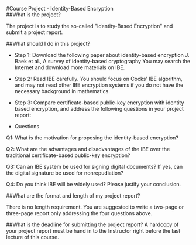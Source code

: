 #Course Project - Identity-Based Encryption   
##What is the project?   

The project is to study the so-called "Identity-Based Encryption" and submit a project report.

##What should I do in this project?     
- Step 1: Download the following paper about identity-based encryption J. Baek et al., A survey of identity-based cryptography
You may search the Internet and download more materials on IBE.  

- Step 2: Read IBE carefully. You should focus on Cocks' IBE algorithm, and may not read other IBE encryption systems
if you do not have the necessary background in mathematics.

- Step 3: Compare certificate-based public-key encryption with identity based encryption, and address the following questions
in your project report:

- Questions

Q1: What is the motivation for proposing the identity-based encryption?

Q2: What are the advantages and disadvantages of the IBE over the traditional certificate-based public-key encryption?

Q3: Can an IBE system be used for signing digital documents? If yes, can the digital signature be used for nonrepudiation?

Q4: Do you think IBE will be widely used? Please justify your conclusion.   

##What are the format and length of my project report?  

There is no length requirement. You are suggested to write a two-page or three-page report only addressing the four questions above.   

##What is the deadline for submitting the project report?
A hardcopy of your project report must be hand in to the Instructor right before the last lecture of this course.  
